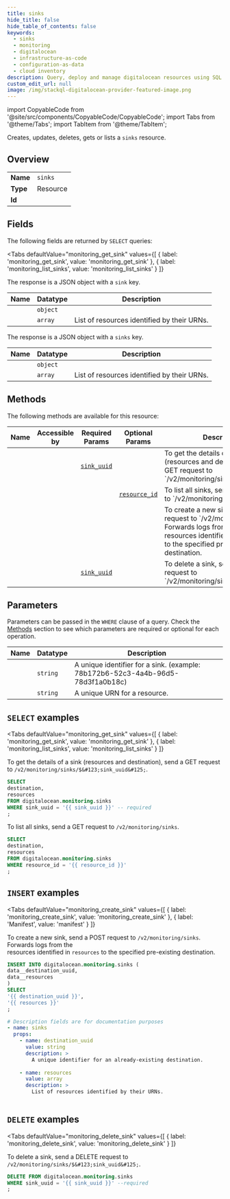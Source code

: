 ```yaml
--- 
title: sinks
hide_title: false
hide_table_of_contents: false
keywords:
  - sinks
  - monitoring
  - digitalocean
  - infrastructure-as-code
  - configuration-as-data
  - cloud inventory
description: Query, deploy and manage digitalocean resources using SQL
custom_edit_url: null
image: /img/stackql-digitalocean-provider-featured-image.png
---
```


import CopyableCode from '@site/src/components/CopyableCode/CopyableCode';
import Tabs from '@theme/Tabs';
import TabItem from '@theme/TabItem';

Creates, updates, deletes, gets or lists a <code>sinks</code> resource.

## Overview
<table><tbody>
<tr><td><b>Name</b></td><td><code>sinks</code></td></tr>
<tr><td><b>Type</b></td><td>Resource</td></tr>
<tr><td><b>Id</b></td><td><CopyableCode code="digitalocean.monitoring.sinks" /></td></tr>
</tbody></table>

## Fields

The following fields are returned by `SELECT` queries:

<Tabs
    defaultValue="monitoring_get_sink"
    values={[
        { label: 'monitoring_get_sink', value: 'monitoring_get_sink' },
        { label: 'monitoring_list_sinks', value: 'monitoring_list_sinks' }
    ]}
>
<TabItem value="monitoring_get_sink">

The response is a JSON object with a `sink` key.

<table>
<thead>
    <tr>
    <th>Name</th>
    <th>Datatype</th>
    <th>Description</th>
    </tr>
</thead>
<tbody>
<tr>
    <td><CopyableCode code="destination" /></td>
    <td><code>object</code></td>
    <td></td>
</tr>
<tr>
    <td><CopyableCode code="resources" /></td>
    <td><code>array</code></td>
    <td>List of resources identified by their URNs.</td>
</tr>
</tbody>
</table>
</TabItem>
<TabItem value="monitoring_list_sinks">

The response is a JSON object with a `sinks` key.

<table>
<thead>
    <tr>
    <th>Name</th>
    <th>Datatype</th>
    <th>Description</th>
    </tr>
</thead>
<tbody>
<tr>
    <td><CopyableCode code="destination" /></td>
    <td><code>object</code></td>
    <td></td>
</tr>
<tr>
    <td><CopyableCode code="resources" /></td>
    <td><code>array</code></td>
    <td>List of resources identified by their URNs.</td>
</tr>
</tbody>
</table>
</TabItem>
</Tabs>

## Methods

The following methods are available for this resource:

<table>
<thead>
    <tr>
    <th>Name</th>
    <th>Accessible by</th>
    <th>Required Params</th>
    <th>Optional Params</th>
    <th>Description</th>
    </tr>
</thead>
<tbody>
<tr>
    <td><a href="#monitoring_get_sink"><CopyableCode code="monitoring_get_sink" /></a></td>
    <td><CopyableCode code="select" /></td>
    <td><a href="#parameter-sink_uuid"><code>sink_uuid</code></a></td>
    <td></td>
    <td>To get the details of a sink (resources and destination), send a GET request to `/v2/monitoring/sinks/$&#123;sink_uuid&#125;`.</td>
</tr>
<tr>
    <td><a href="#monitoring_list_sinks"><CopyableCode code="monitoring_list_sinks" /></a></td>
    <td><CopyableCode code="select" /></td>
    <td></td>
    <td><a href="#parameter-resource_id"><code>resource_id</code></a></td>
    <td>To list all sinks, send a GET request to `/v2/monitoring/sinks`.</td>
</tr>
<tr>
    <td><a href="#monitoring_create_sink"><CopyableCode code="monitoring_create_sink" /></a></td>
    <td><CopyableCode code="insert" /></td>
    <td></td>
    <td></td>
    <td>To create a new sink, send a POST request to `/v2/monitoring/sinks`. Forwards logs from the <br />resources identified in `resources` to the specified pre-existing destination.<br /></td>
</tr>
<tr>
    <td><a href="#monitoring_delete_sink"><CopyableCode code="monitoring_delete_sink" /></a></td>
    <td><CopyableCode code="delete" /></td>
    <td><a href="#parameter-sink_uuid"><code>sink_uuid</code></a></td>
    <td></td>
    <td>To delete a sink, send a DELETE request to `/v2/monitoring/sinks/$&#123;sink_uuid&#125;`.</td>
</tr>
</tbody>
</table>

## Parameters

Parameters can be passed in the `WHERE` clause of a query. Check the [Methods](#methods) section to see which parameters are required or optional for each operation.

<table>
<thead>
    <tr>
    <th>Name</th>
    <th>Datatype</th>
    <th>Description</th>
    </tr>
</thead>
<tbody>
<tr id="parameter-sink_uuid">
    <td><CopyableCode code="sink_uuid" /></td>
    <td><code>string</code></td>
    <td>A unique identifier for a sink. (example: 78b172b6-52c3-4a4b-96d5-78d3f1a0b18c)</td>
</tr>
<tr id="parameter-resource_id">
    <td><CopyableCode code="resource_id" /></td>
    <td><code>string</code></td>
    <td>A unique URN for a resource.</td>
</tr>
</tbody>
</table>

## `SELECT` examples

<Tabs
    defaultValue="monitoring_get_sink"
    values={[
        { label: 'monitoring_get_sink', value: 'monitoring_get_sink' },
        { label: 'monitoring_list_sinks', value: 'monitoring_list_sinks' }
    ]}
>
<TabItem value="monitoring_get_sink">

To get the details of a sink (resources and destination), send a GET request to `/v2/monitoring/sinks/$&#123;sink_uuid&#125;`.

```sql
SELECT
destination,
resources
FROM digitalocean.monitoring.sinks
WHERE sink_uuid = '{{ sink_uuid }}' -- required
;
```
</TabItem>
<TabItem value="monitoring_list_sinks">

To list all sinks, send a GET request to `/v2/monitoring/sinks`.

```sql
SELECT
destination,
resources
FROM digitalocean.monitoring.sinks
WHERE resource_id = '{{ resource_id }}'
;
```
</TabItem>
</Tabs>


## `INSERT` examples

<Tabs
    defaultValue="monitoring_create_sink"
    values={[
        { label: 'monitoring_create_sink', value: 'monitoring_create_sink' },
        { label: 'Manifest', value: 'manifest' }
    ]}
>
<TabItem value="monitoring_create_sink">

To create a new sink, send a POST request to `/v2/monitoring/sinks`. Forwards logs from the <br />resources identified in `resources` to the specified pre-existing destination.<br />

```sql
INSERT INTO digitalocean.monitoring.sinks (
data__destination_uuid,
data__resources
)
SELECT 
'{{ destination_uuid }}',
'{{ resources }}'
;
```
</TabItem>
<TabItem value="manifest">

```yaml
# Description fields are for documentation purposes
- name: sinks
  props:
    - name: destination_uuid
      value: string
      description: >
        A unique identifier for an already-existing destination.
        
    - name: resources
      value: array
      description: >
        List of resources identified by their URNs.
        
```
</TabItem>
</Tabs>


## `DELETE` examples

<Tabs
    defaultValue="monitoring_delete_sink"
    values={[
        { label: 'monitoring_delete_sink', value: 'monitoring_delete_sink' }
    ]}
>
<TabItem value="monitoring_delete_sink">

To delete a sink, send a DELETE request to `/v2/monitoring/sinks/$&#123;sink_uuid&#125;`.

```sql
DELETE FROM digitalocean.monitoring.sinks
WHERE sink_uuid = '{{ sink_uuid }}' --required
;
```
</TabItem>
</Tabs>
